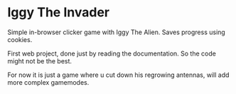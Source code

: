 # Iggy The Invader

Simple in-browser clicker game with Iggy The Alien. Saves progress using cookies.

First web project, done just by reading the documentation. So the code might not be the best.


For now it is just a game where u cut down his regrowing antennas, will add more complex gamemodes.
